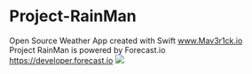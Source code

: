 # Project-RainMan
Open Source Weather App created with Swift
www.Mav3r1ck.io<br>
Project RainMan is powered by Forecast.io<br>
https://developer.forecast.io
![](http://s10.postimg.org/yxy033a6h/Project_Ran_Main_Background.png)

